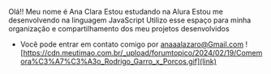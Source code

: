 Olá!! Meu nome é Ana Clara
Estou estudando na Alura
Estou me desenvolvendo na linguagem JavaScript
Utilizo esse espaço para minha organização e compartilhamento dos meu projetos desenvolvidos
- Você pode entrar em contato comigo por anaaalazaro@Gmail.com
![https://cdn.meutimao.com.br/_upload/forumtopico/2024/02/19/Comemora%C3%A7%C3%A3o_Rodrigo_Garro_x_Porcos.gif](link)

